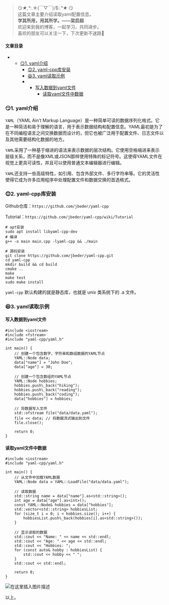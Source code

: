 







> 
> 😏*★,°*:.☆(￣▽￣)/$:*.°★* 😏  
>  这篇文章主要介绍读取yaml配置信息。  
>  **学其所用，用其所学。——梁启超**  
>  欢迎来到我的博客，一起学习，共同进步。  
>  喜欢的朋友可以关注一下，下次更新不迷路🥞
> 
> 
> 




#### 文章目录


* + [:smirk:1. yaml介绍](#smirk1_yaml_7)
	+ [:blush:2. yaml-cpp库安装](#blush2_yamlcpp_13)
	+ [:satisfied:3. yaml读取示例](#satisfied3_yaml_36)
	+ - [写入数据到yaml文件](#yaml_37)
		- [读取yaml文件中数据](#yaml_65)




### 😏1. yaml介绍


`YAML`（YAML Ain’t Markup Language）是一种简单可读的数据序列化格式。它是一种简洁和易于理解的语言，用于表示数据结构和配置信息。YAML最初是为了在不同编程语言之间交换数据而设计的，但它也被广泛用于配置文件、日志文件以及其他需要结构化数据的地方。


`YAML`采用了一种基于缩进的语法来表示数据的层次结构。它使用空格缩进来表示层级关系，而不是像XML或JSON那样使用特殊的标记符号。这使得YAML文件在视觉上更具可读性，并且可以使用普通文本编辑器进行编辑。


`YAML`还支持一些高级特性，如引用、包含外部文件、多行字符串等。它的灵活性使得它成为许多应用程序中处理配置文件和数据交换的首选格式。


### 😊2. yaml-cpp库安装


Github仓库：`https://github.com/jbeder/yaml-cpp`


Tutorial：`https://github.com/jbeder/yaml-cpp/wiki/Tutorial`



```
# apt安装
sudo apt install libyaml-cpp-dev
# 编译
g++ -o main main.cpp -lyaml-cpp && ./main

```


```
# 源码安装
git clone https://github.com/jbeder/yaml-cpp.git
cd yaml-cpp
mkdir build && cd build
cmake ..
make
make test
sudo make install

```

`yaml-cpp` 默认构建的就是静态库，也就是 unix 类系统下的 .a 文件。


### 😆3. yaml读取示例


#### 写入数据到yaml文件



```
#include <iostream>
#include <fstream>
#include "yaml-cpp/yaml.h"

int main() {
    // 创建一个包含数字、字符串和数组数据的YAML节点
    YAML::Node data;
    data["name"] = "John Doe";
    data["age"] = 30;

    // 创建一个包含数组的YAML节点
    YAML::Node hobbies;
    hobbies.push\_back("hiking");
    hobbies.push\_back("reading");
    hobbies.push\_back("coding");
    data["hobbies"] = hobbies;

    // 将数据写入文件
    std::ofstream file("data/data.yaml");
    file << data; // 将数据流式输出到文件
    file.close();

    return 0;
}

```

#### 读取yaml文件中数据



```
#include <iostream>
#include "yaml-cpp/yaml.h"

int main() {
    // 从文件中加载YAML数据
    YAML::Node data = YAML::LoadFile("data/data.yaml");

    // 读取数据
    std::string name = data["name"].as<std::string>();
    int age = data["age"].as<int>();
    const YAML::Node& hobbies = data["hobbies"];
    std::vector<std::string> hobbiesList;
    for (size_t i = 0; i < hobbies.size(); i++) {
        hobbiesList.push\_back(hobbies[i].as<std::string>());
    }

    // 显示读取的数据
    std::cout << "Name: " << name << std::endl;
    std::cout << "Age: " << age << std::endl;
    std::cout << "Hobbies: ";
    for (const auto& hobby : hobbiesList) {
        std::cout << hobby << " ";
    }
    std::cout << std::endl;

    return 0;
}

```

![在这里插入图片描述](https://img-blog.csdnimg.cn/6567c240f1b5443ab60e194d3ffe3803.png)


以上。





